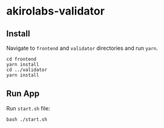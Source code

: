 # akirolabs-validator

## Install
Navigate to `frontend` and `validator` directories and run `yarn`.
```
cd frontend
yarn install
cd ../validator
yarn install
```

## Run App
Run `start.sh` file:
```
bash ./start.sh
```
